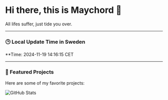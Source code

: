 # Hi there, this is Maychord 👋

All lifes suffer, just tide you over.

---

### 🕒 Local Update Time in Sweden
**Time: 2024-11-19 14:16:15 CET

---

### 🌟 Featured Projects
Here are some of my favorite projects:

![GitHub Stats](https://github-readme-stats.vercel.app/api?username=Maychord&show_icons=true&theme=radical)
